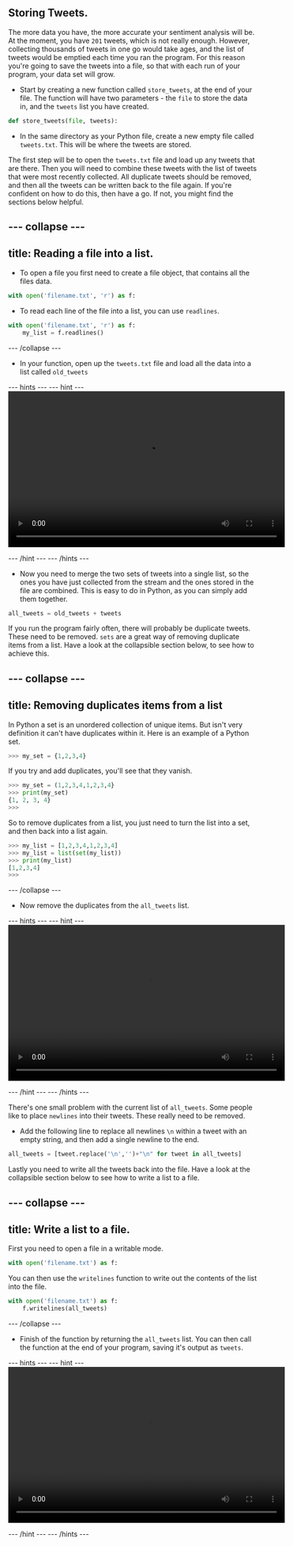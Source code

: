 ## Storing Tweets.

The more data you have, the more accurate your sentiment analysis will be. At the moment, you have `201` tweets, which is not really enough. However, collecting thousands of tweets in one go would take ages, and the list of tweets would be emptied each time you ran the program. For this reason you're going to save the tweets into a file, so that with each run of your program, your data set will grow.

- Start by creating a new function called `store_tweets`, at the end of your file. The function will have two parameters - the `file` to store the data in, and the `tweets` list you have created.

```python
def store_tweets(file, tweets):
```

- In the same directory as your Python file, create a new empty file called `tweets.txt`. This will be where the tweets are stored.

The first step will be to open the `tweets.txt` file and load up any tweets that are there. Then you will need to combine these tweets with the list of tweets that were most recently collected. All duplicate tweets should be removed, and then all the tweets can be written back to the file again. If you're confident on how to do this, then have a go. If not, you might find the sections below helpful.

--- collapse ---
---
title: Reading a file into a list.
---
- To open a file you first need to create a file object, that contains all the files data.
```python
with open('filename.txt', 'r') as f:
```

- To read each line of the file into a list, you can use `readlines`.
```python
with open('filename.txt', 'r') as f:
	my_list = f.readlines()
```
--- /collapse ---

- In your function, open up the `tweets.txt` file and load all the data into a list called `old_tweets`

--- hints --- --- hint ---
<video width="560" height="315" controls>
<source src="images/vid_2.webm" type="video/webm">
Your browser does not support WebM video, try FireFox or Chrome
</video>

--- /hint --- --- /hints ---

- Now you need to merge the two sets of tweets into a single list, so the ones you have just collected from the stream and the ones stored in the file are combined. This is easy to do in Python, as you can simply add them together.

```python
all_tweets = old_tweets + tweets
```

If you run the program fairly often, there will probably be duplicate tweets. These need to be removed. `sets` are a great way of removing duplicate items from a list. Have a look at the collapsible section below, to see how to achieve this.

--- collapse ---
---
title: Removing duplicates items from a list
---
In Python a set is an unordered collection of unique items. But isn't very definition it can't have duplicates within it. Here is an example of a Python set.

```python
>>> my_set = {1,2,3,4}
```

If you try and add duplicates, you'll see that they vanish.

```python
>>> my_set = (1,2,3,4,1,2,3,4}
>>> print(my_set)
{1, 2, 3, 4}
>>>
```

So to remove duplicates from a list, you just need to turn the list into a set, and then back into a list again.

```python
>>> my_list = [1,2,3,4,1,2,3,4]
>>> my_list = list(set(my_list))
>>> print(my_list)
[1,2,3,4]
>>>
```
--- /collapse ---

- Now remove the duplicates from the `all_tweets` list.

--- hints --- --- hint ---
<video width="560" height="315" controls>
<source src="images/vid_3.webm" type="video/webm">
Your browser does not support WebM video, try FireFox or Chrome
</video>

--- /hint --- --- /hints ---

There's one small problem with the current list of `all_tweets`. Some people like to place `newlines` into their tweets. These really need to be removed.

- Add the following line to replace all newlines `\n` within a tweet with an empty string, and then add a single newline to the end.

```python
all_tweets = [tweet.replace('\n','')+"\n" for tweet in all_tweets]
```

Lastly you need to write all the tweets back into the file. Have a look at the collapsible section below to see how to write a list to a file.

--- collapse ---
---
title: Write a list to a file.
---
First you need to open a file in a writable mode.
```python
with open('filename.txt') as f:
```

You can then use the `writelines` function to write out the contents of the list into the file.

```python
with open('filename.txt') as f:
	f.writelines(all_tweets)
```
--- /collapse ---

- Finish of the function by returning the `all_tweets` list. You can then call the function at the end of your program, saving it's output as `tweets`.

--- hints --- --- hint ---
<video width="560" height="315" controls>
<source src="images/vid_4.webm" type="video/webm">
Your browser does not support WebM video, try FireFox or Chrome
</video>

--- /hint --- --- /hints ---

